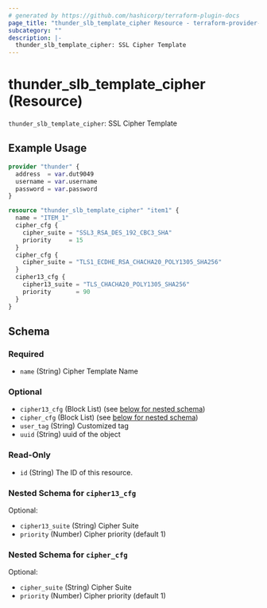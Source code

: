 ```yaml
---
# generated by https://github.com/hashicorp/terraform-plugin-docs
page_title: "thunder_slb_template_cipher Resource - terraform-provider-thunder"
subcategory: ""
description: |-
  thunder_slb_template_cipher: SSL Cipher Template
---
```


# thunder_slb_template_cipher (Resource)

`thunder_slb_template_cipher`: SSL Cipher Template

## Example Usage

```terraform
provider "thunder" {
  address  = var.dut9049
  username = var.username
  password = var.password
}

resource "thunder_slb_template_cipher" "item1" {
  name = "ITEM_1"
  cipher_cfg {
    cipher_suite = "SSL3_RSA_DES_192_CBC3_SHA"
    priority     = 15
  }
  cipher_cfg {
    cipher_suite = "TLS1_ECDHE_RSA_CHACHA20_POLY1305_SHA256"
  }
  cipher13_cfg {
    cipher13_suite = "TLS_CHACHA20_POLY1305_SHA256"
    priority       = 90
  }
}
```

<!-- schema generated by tfplugindocs -->
## Schema

### Required

- `name` (String) Cipher Template Name

### Optional

- `cipher13_cfg` (Block List) (see [below for nested schema](#nestedblock--cipher13_cfg))
- `cipher_cfg` (Block List) (see [below for nested schema](#nestedblock--cipher_cfg))
- `user_tag` (String) Customized tag
- `uuid` (String) uuid of the object

### Read-Only

- `id` (String) The ID of this resource.

<a id="nestedblock--cipher13_cfg"></a>
### Nested Schema for `cipher13_cfg`

Optional:

- `cipher13_suite` (String) Cipher Suite
- `priority` (Number) Cipher priority (default 1)


<a id="nestedblock--cipher_cfg"></a>
### Nested Schema for `cipher_cfg`

Optional:

- `cipher_suite` (String) Cipher Suite
- `priority` (Number) Cipher priority (default 1)



